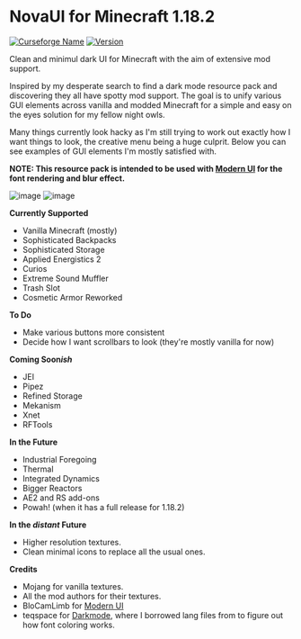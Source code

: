 # NovaUI for Minecraft 1.18.2

[![Curseforge Name](https://cf.way2muchnoise.eu/title/634604.svg)](https://www.curseforge.com/minecraft/texture-packs/novaui) [![Version](https://cf.way2muchnoise.eu/versions/For%20MC_634604_all.svg)](https://www.curseforge.com/minecraft/texture-packs/novaui)

Clean and minimul dark UI for Minecraft with the aim of extensive mod support. 

Inspired by my desperate search to find a dark mode resource pack and discovering they all have spotty mod support. The goal is to unify various GUI elements across vanilla and modded Minecraft for a simple and easy on the eyes solution for my fellow night owls. 

Many things currently look hacky as I'm still trying to work out exactly how I want things to look, the creative menu being a huge culprit. Below you can see examples of GUI elements I'm mostly satisfied with.

<b>NOTE: This resource pack is intended to be used with [Modern UI](https://www.curseforge.com/minecraft/mc-mods/modern-ui) for the font rendering and blur effect.</b>

![image](https://i.imgur.com/e2lMutV.png)
![image](https://user-images.githubusercontent.com/85393060/174419434-4f3c48a2-2428-4e45-93b0-193858b04aa1.png)

<b>Currently Supported</b>
- Vanilla Minecraft (mostly)
- Sophisticated Backpacks
- Sophisticated Storage
- Applied Energistics 2
- Curios
- Extreme Sound Muffler
- Trash Slot
- Cosmetic Armor Reworked

<b>To Do</b>
 - Make various buttons more consistent
 - Decide how I want scrollbars to look (they're mostly vanilla for now)

<b>Coming Soon<i>ish</i></b>
- JEI
- Pipez
- Refined Storage
- Mekanism
- Xnet
- RFTools

<b>In the Future</b>
- Industrial Foregoing
- Thermal
- Integrated Dynamics
- Bigger Reactors
- AE2 and RS add-ons
- Powah! (when it has a full release for 1.18.2)

<b>In the <i>distant</i> Future</b>
- Higher resolution textures.
- Clean minimal icons to replace all the usual ones.

<b>Credits</b>
- Mojang for vanilla textures.
- All the mod authors for their textures.
- BloCamLimb for [Modern UI](https://www.curseforge.com/minecraft/mc-mods/modern-ui)
- teqspace for [Darkmode](https://www.curseforge.com/minecraft/texture-packs/darkmode), where I borrowed lang files from to figure out how font coloring works.
